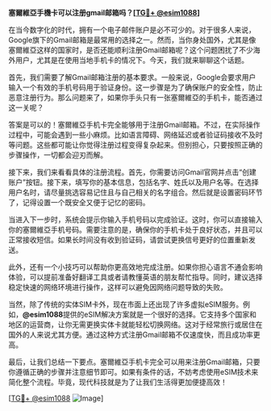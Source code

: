 **塞爾維亞手機卡可以注册gmail邮箱吗？[[TG💪+ @esim1088](https://t.me/s/esim1088)]**

在当今数字化的时代，拥有一个电子邮件账户是必不可少的。对于很多人来说，Google旗下的Gmail邮箱是最常用的选择之一。然而，当你身处国外，尤其是像塞爾維亞这样的国家时，是否还能顺利注册Gmail邮箱呢？这个问题困扰了不少海外用户，尤其是在使用当地手机卡的情况下。今天，我们就来聊聊这个话题。

首先，我们需要了解Gmail邮箱注册的基本要求。一般来说，Google会要求用户输入一个有效的手机号码用于验证身份。这一步骤是为了确保账户的安全性，防止恶意注册行为。那么问题来了，如果你手头只有一张塞爾維亞的手机卡，能否通过这一关呢？

答案是可以的！塞爾維亞手机卡完全能够用于注册Gmail邮箱。不过，在实际操作过程中，可能会遇到一些小麻烦。比如语言障碍、网络延迟或者验证码接收不及时等问题。这些都可能让你觉得注册过程变得复杂起来。但别担心，只要按照正确的步骤操作，一切都会迎刃而解。

接下来，我们来看看具体的注册流程。首先，你需要访问Gmail官网并点击“创建账户”按钮。接下来，填写你的基本信息，包括名字、姓氏以及用户名等。在选择用户名时，请尽量挑选容易记住且与自己相关的名字组合。然后就是设置密码环节了，记得设置一个既安全又便于记忆的密码。

当进入下一步时，系统会提示你输入手机号码以完成验证。这时，你可以直接输入你的塞爾維亞手机号码。需要注意的是，确保你的手机卡处于良好状态，并且可以正常接收短信。如果长时间没有收到验证码，请尝试更换信号更好的位置重新发送。

此外，还有一个小技巧可以帮助你更高效地完成注册。如果你担心语言不通会影响体验，可以提前准备好翻译工具或者请教懂英语的朋友帮忙指导。同时，建议选择稳定快速的网络环境进行操作，这样可以避免因网络问题导致的失败。

当然，除了传统的实体SIM卡外，现在市面上还出现了许多虚拟eSIM服务。例如，**@esim1088**提供的eSIM解决方案就是一个很好的选择。它支持多个国家和地区的运营商，让你无需更换实体卡就能轻松切换网络。这对于经常旅行或居住在国外的人来说尤其方便。通过这种方式注册Gmail邮箱不仅速度快，而且成功率更高。

最后，让我们总结一下要点。塞爾維亞手机卡完全可以用来注册Gmail邮箱，只要你遵循正确的步骤并注意细节即可。如果有条件的话，不妨考虑使用eSIM技术来简化整个流程。毕竟，现代科技就是为了让我们生活得更加便捷高效！

[[TG💪+ @esim1088](https://t.me/s/esim1088) ![Image](https://i.postimg.cc/4NQfJmqS/Snipaste-2025-05-13-00-14-12.png)]
